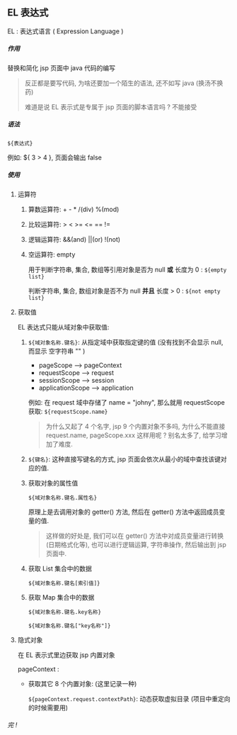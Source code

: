 ## EL 表达式

EL : 表达式语言 ( Expression Language  )



##### 作用

替换和简化 jsp 页面中 java 代码的编写

> 反正都是要写代码, 为啥还要加一个陌生的语法, 还不如写 java (换汤不换药)
>
> 难道是说 EL 表示式是专属于 jsp 页面的脚本语言吗 ? 不能接受



##### 语法

`${表达式}`

例如: ${ 3 > 4 }, 页面会输出  false 



##### 使用

1. 运算符

   1. 算数运算符: +  -  *  /(div)  %(mod)

   2. 比较运算符: >  <  >=  <=  ==  !=

   3. 逻辑运算符: &&(and)  ||(or)  !(not)

   4. 空运算符: empty

      用于判断字符串, 集合, 数组等引用对象是否为 null **或** 长度为 0 : `${empty list}`

      判断字符串, 集合, 数组对象是否不为 null **并且** 长度 > 0 : `${not empty list}` 

      

2. 获取值

   EL 表达式只能从域对象中获取值:

   1. `${域对象名称.键名}`: 从指定域中获取指定键的值 (没有找到不会显示 null, 而显示 空字符串 "" )

      + pageScope  --> pageContext
      + requestScope --> request
      + sessionScope --> session
      + applicationScope --> application

      例如: 在 request 域中存储了 name = "johny", 那么就用 requestScope 获取: `${requestScope.name}`

      > 为什么又起了 4 个名字, jsp 9 个内置对象不多吗, 为什么不能直接 request.name, pageScope.xxx 这样用呢 ?  别名太多了, 给学习增加了难度.

      

   2. `${键名}`: 这种直接写键名的方式, jsp 页面会依次从最小的域中查找该键对应的值.

      

   3. 获取对象的属性值

      `${域对象名称.键名.属性名}`

      原理上是去调用对象的 getter() 方法, 然后在 getter() 方法中返回成员变量的值.

      > 这样做的好处是, 我们可以在 getter() 方法中对成员变量进行转换(日期格式化等), 也可以进行逻辑运算, 字符串操作, 然后输出到 jsp 页面中. 

      

   4. 获取 List 集合中的数据

      `${域对象名称.键名[索引值]}`

      

   5. 获取 Map 集合中的数据

      `${域对象名称.键名.key名称}`

      `${域对象名称.键名["key名称"]}`

      

3. 隐式对象

   在 EL 表示式里边获取 jsp 内置对象

   pageContext :

   + 获取其它 8 个内置对象: (这里记录一种)

     `${pageContext.request.contextPath}`: 动态获取虚拟目录 (项目中重定向的时候需要用)



###### 完 !

